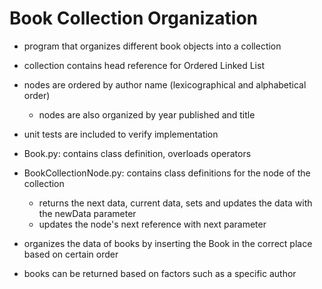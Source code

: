 # Book Collection Organization
- program that organizes different book objects into a collection
- collection contains head reference for Ordered Linked List
- nodes are ordered by author name (lexicographical and alphabetical order)
  - nodes are also organized by year published and title
- unit tests are included to verify implementation
- Book.py: contains class definition, overloads operators
- BookCollectionNode.py: contains class definitions for the node of the collection
  - returns the next data, current data, sets and updates the data with the newData parameter
  - updates the node's next reference with next parameter

- organizes the data of books by inserting the Book in the correct place based on certain order
- books can be returned based on factors such as a specific author 
